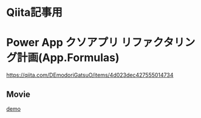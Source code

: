 # Qiita記事用
# Power App クソアプリ リファクタリング計画(App.Formulas)

https://qiita.com/DEmodoriGatsuO/items/4d023dec427555014734

## Movie
[demo](https://github.com/DEmodoriGatsuO/PowerPlatform-Events-Sample/blob/main/99Qiita/20240124/ref.gif)
